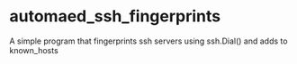 # automaed_ssh_fingerprints
A simple program that fingerprints ssh servers using ssh.Dial() and adds to known_hosts
